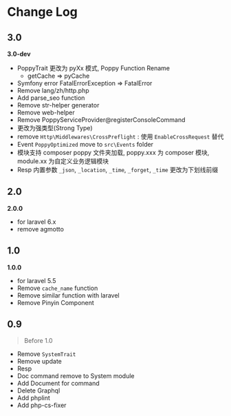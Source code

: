 # Change Log

## 3.0

**3.0-dev**

- PoppyTrait 更改为 pyXx 模式, Poppy Function Rename
    - getCache => pyCache
- Symfony error FatalErrorException => FatalError
- Remove lang/zh/http.php
- Add parse_seo function
- Remove str-helper generator
- Remove web-helper
- Remove PoppyServiceProvider@registerConsoleCommand
- 更改为强类型(Strong Type)
- remove `Http\Middlewares\CrossPreflight` : 使用 `EnableCrossRequest` 替代
- Event `PoppyOptimized` move to `src\Events` folder
- 模块支持 composer poppy 文件夹加载, poppy.xxx 为 composer 模块, module.xx 为自定义业务逻辑模块
- Resp 内置参数 `_json`, `_location`, `_time`, `_forget`, `_time` 更改为下划线前缀


## 2.0

**2.0.0**

- for laravel 6.x
- remove agmotto

## 1.0

**1.0.0**

- for laravel 5.5
- Remove `cache_name` function
- Remove similar function with laravel
- Remove Pinyin Component

## 0.9

> Before 1.0

- Remove `SystemTrait`
- Remove update
- Resp
- Doc command remove to System module
- Add Document for command
- Delete Graphql
- Add phplint
- Add php-cs-fixer